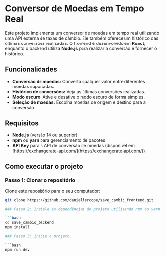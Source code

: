 # Conversor de Moedas em Tempo Real

Este projeto implementa um conversor de moedas em tempo real utilizando uma API externa de taxas de câmbio. Ele também oferece um histórico das últimas conversões realizadas. O frontend é desenvolvido em **React**, enquanto o backend utiliza **Node.js** para realizar a conversão e fornecer o histórico.

## Funcionalidades

- **Conversão de moedas:** Converta qualquer valor entre diferentes moedas suportadas.
- **Histórico de conversões:** Veja as últimas conversões realizadas.
- **Modo escuro:** Ative e desative o modo escuro de forma simples.
- **Seleção de moedas:** Escolha moedas de origem e destino para a conversão.

## Requisitos

- **Node.js** (versão 14 ou superior)
- **npm** ou **yarn** para gerenciamento de pacotes
- **API Key** para a API de conversão de moedas (disponível em [https://exchangerate-api.com/](https://exchangerate-api.com/))

## Como executar o projeto

### Passo 1: Clonar o repositório

Clone este repositório para o seu computador:

```bash
git clone https://github.com/danielfercope/save_cambio_frontend.git

### Passo 2: Instale as dependências do projeto utilizando npm ou yarn.

```bash
cd save_cambio_backend
npm install

### Passo 3: Inicie o projeto.

```bash
npm run dev